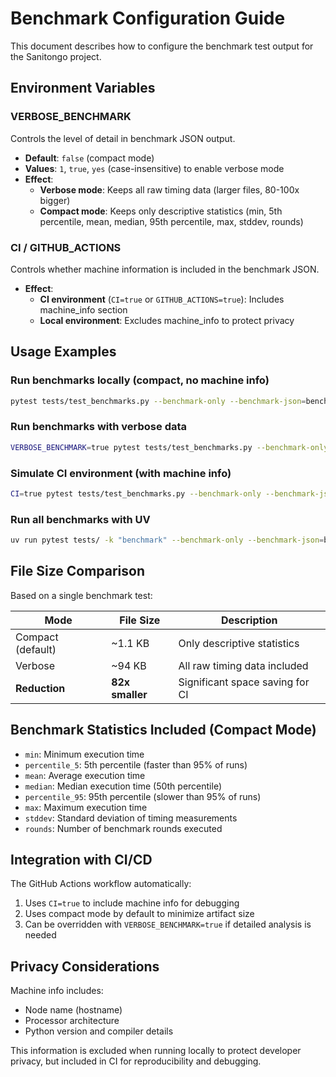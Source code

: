 # Benchmark Configuration Guide

This document describes how to configure the benchmark test output for the Sanitongo project.

## Environment Variables

### VERBOSE_BENCHMARK
Controls the level of detail in benchmark JSON output.

- **Default**: `false` (compact mode)
- **Values**: `1`, `true`, `yes` (case-insensitive) to enable verbose mode
- **Effect**: 
  - **Verbose mode**: Keeps all raw timing data (larger files, 80-100x bigger)
  - **Compact mode**: Keeps only descriptive statistics (min, 5th percentile, mean, median, 95th percentile, max, stddev, rounds)

### CI / GITHUB_ACTIONS
Controls whether machine information is included in the benchmark JSON.

- **Effect**:
  - **CI environment** (`CI=true` or `GITHUB_ACTIONS=true`): Includes machine_info section
  - **Local environment**: Excludes machine_info to protect privacy

## Usage Examples

### Run benchmarks locally (compact, no machine info)
```bash
pytest tests/test_benchmarks.py --benchmark-only --benchmark-json=benchmark.json
```

### Run benchmarks with verbose data
```bash
VERBOSE_BENCHMARK=true pytest tests/test_benchmarks.py --benchmark-only --benchmark-json=benchmark.json
```

### Simulate CI environment (with machine info)
```bash
CI=true pytest tests/test_benchmarks.py --benchmark-only --benchmark-json=benchmark.json
```

### Run all benchmarks with UV
```bash
uv run pytest tests/ -k "benchmark" --benchmark-only --benchmark-json=benchmark.json
```

## File Size Comparison

Based on a single benchmark test:

| Mode | File Size | Description |
|------|-----------|-------------|
| Compact (default) | ~1.1 KB | Only descriptive statistics |
| Verbose | ~94 KB | All raw timing data included |
| **Reduction** | **82x smaller** | Significant space saving for CI |

## Benchmark Statistics Included (Compact Mode)

- `min`: Minimum execution time
- `percentile_5`: 5th percentile (faster than 95% of runs)
- `mean`: Average execution time
- `median`: Median execution time (50th percentile)
- `percentile_95`: 95th percentile (slower than 95% of runs)
- `max`: Maximum execution time
- `stddev`: Standard deviation of timing measurements
- `rounds`: Number of benchmark rounds executed

## Integration with CI/CD

The GitHub Actions workflow automatically:

1. Uses `CI=true` to include machine info for debugging
2. Uses compact mode by default to minimize artifact size
3. Can be overridden with `VERBOSE_BENCHMARK=true` if detailed analysis is needed

## Privacy Considerations

Machine info includes:
- Node name (hostname)
- Processor architecture
- Python version and compiler details

This information is excluded when running locally to protect developer privacy, but included in CI for reproducibility and debugging.